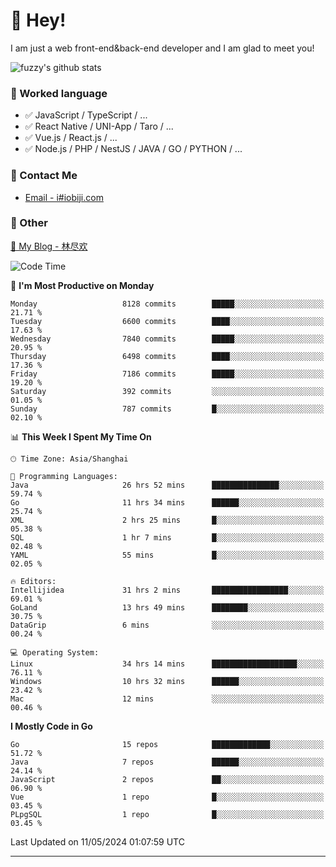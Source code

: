 # 👋 Hey!

I am just a web front-end&back-end developer and I am glad to meet you!

![fuzzy's github stats](https://github-readme-stats.vercel.app/api?username=JaydenForYou&&show_icons=true&&title_color=1abc9c&&icon_color=1abc9c)


### 📝 Worked language

- ✅ JavaScript / TypeScript / ...
- ✅ React Native / UNI-App / Taro / ...
- ✅ Vue.js / React.js / ...
- ✅ Node.js / PHP / NestJS / JAVA / GO / PYTHON / ...

### 📮 Contact Me

- [Email - i#iobiji.com](mailto:i@iobiji.com)


### 🤪 Other

[📌 My Blog - 林尽欢](https://iobiji.com)

<!--START_SECTION:waka-->
![Code Time](http://img.shields.io/badge/Code%20Time-543%20hrs%2021%20mins-blue)

📅 **I'm Most Productive on Monday** 

```text
Monday                   8128 commits        █████░░░░░░░░░░░░░░░░░░░░   21.71 % 
Tuesday                  6600 commits        ████░░░░░░░░░░░░░░░░░░░░░   17.63 % 
Wednesday                7840 commits        █████░░░░░░░░░░░░░░░░░░░░   20.95 % 
Thursday                 6498 commits        ████░░░░░░░░░░░░░░░░░░░░░   17.36 % 
Friday                   7186 commits        █████░░░░░░░░░░░░░░░░░░░░   19.20 % 
Saturday                 392 commits         ░░░░░░░░░░░░░░░░░░░░░░░░░   01.05 % 
Sunday                   787 commits         █░░░░░░░░░░░░░░░░░░░░░░░░   02.10 % 
```


📊 **This Week I Spent My Time On** 

```text
🕑︎ Time Zone: Asia/Shanghai

💬 Programming Languages: 
Java                     26 hrs 52 mins      ███████████████░░░░░░░░░░   59.74 % 
Go                       11 hrs 34 mins      ██████░░░░░░░░░░░░░░░░░░░   25.74 % 
XML                      2 hrs 25 mins       █░░░░░░░░░░░░░░░░░░░░░░░░   05.38 % 
SQL                      1 hr 7 mins         █░░░░░░░░░░░░░░░░░░░░░░░░   02.48 % 
YAML                     55 mins             █░░░░░░░░░░░░░░░░░░░░░░░░   02.05 % 

🔥 Editors: 
Intellijidea             31 hrs 2 mins       █████████████████░░░░░░░░   69.01 % 
GoLand                   13 hrs 49 mins      ████████░░░░░░░░░░░░░░░░░   30.75 % 
DataGrip                 6 mins              ░░░░░░░░░░░░░░░░░░░░░░░░░   00.24 % 

💻 Operating System: 
Linux                    34 hrs 14 mins      ███████████████████░░░░░░   76.11 % 
Windows                  10 hrs 32 mins      ██████░░░░░░░░░░░░░░░░░░░   23.42 % 
Mac                      12 mins             ░░░░░░░░░░░░░░░░░░░░░░░░░   00.46 % 
```

**I Mostly Code in Go** 

```text
Go                       15 repos            █████████████░░░░░░░░░░░░   51.72 % 
Java                     7 repos             ██████░░░░░░░░░░░░░░░░░░░   24.14 % 
JavaScript               2 repos             ██░░░░░░░░░░░░░░░░░░░░░░░   06.90 % 
Vue                      1 repo              █░░░░░░░░░░░░░░░░░░░░░░░░   03.45 % 
PLpgSQL                  1 repo              █░░░░░░░░░░░░░░░░░░░░░░░░   03.45 % 
```




 Last Updated on 11/05/2024 01:07:59 UTC
<!--END_SECTION:waka-->
---
